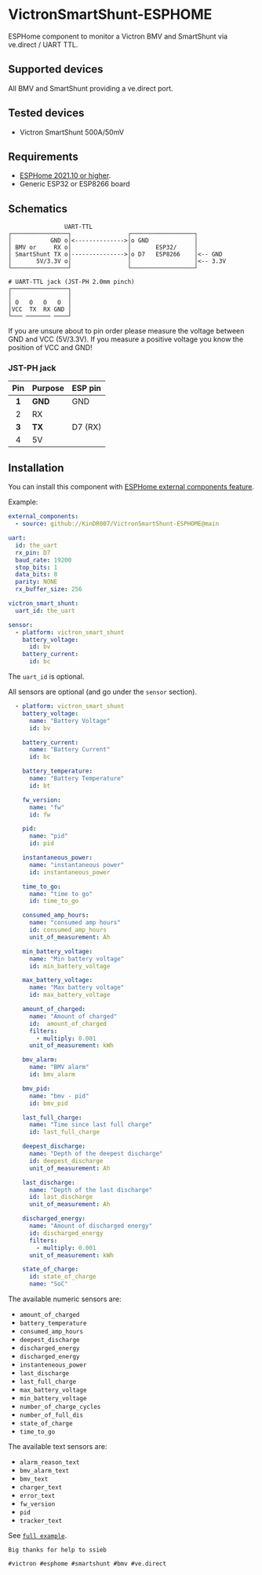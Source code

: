 # VictronSmartShunt-ESPHOME

ESPHome component to monitor a Victron BMV and SmartShunt via ve.direct / UART TTL.

## Supported devices

All BMV and SmartShunt providing a ve.direct port.

## Tested devices

* Victron SmartShunt 500A/50mV

## Requirements

* [ESPHome 2021.10 or higher](https://github.com/esphome/esphome/releases).
* Generic ESP32 or ESP8266 board

## Schematics

```
                UART-TTL
┌────────────────┐                ┌──────────────────┐
│           GND o│<-------------->│o GND             │
│ BMV or     RX o│                │       ESP32/     │
│ SmartShunt TX o│--------------->│o D7   ESP8266    │<-- GND
│       5V/3.3V o│                │                  │<-- 3.3V
└────────────────┘                └──────────────────┘

# UART-TTL jack (JST-PH 2.0mm pinch)
┌────────────────┐
│                │
│ O   O   O   O  │
│VCC  TX  RX GND │
└─── ─────── ────┘
```

If you are unsure about to pin order please measure the voltage between GND and VCC (5V/3.3V). If you measure a positive voltage you know the position of VCC and GND!

### JST-PH jack

|  Pin  | Purpose | ESP pin |
| :---: | :------ | :------ |
| **1** | **GND** | GND     |
|   2   | RX      |         |
| **3** | **TX**  | D7 (RX) |
|   4   | 5V      |         |

## Installation

You can install this component with [ESPHome external components feature](https://esphome.io/components/external_components.html).

Example:

```yaml
external_components:
  - source: github://KinDR007/VictronSmartShunt-ESPHOME@main

uart:
  id: the_uart
  rx_pin: D7
  baud_rate: 19200
  stop_bits: 1
  data_bits: 8
  parity: NONE
  rx_buffer_size: 256

victron_smart_shunt:
  uart_id: the_uart

sensor:
  - platform: victron_smart_shunt
    battery_voltage:
      id: bv
    battery_current:
      id: bc
```

The `uart_id` is optional.

All sensors are optional (and go under the `sensor` section).

```yaml
  - platform: victron_smart_shunt
    battery_voltage:
      name: "Battery Voltage"
      id: bv

    battery_current:
      name: "Battery Current"
      id: bc

    battery_temperature:
      name: "Battery Temperature"
      id: bt

    fw_version:
      name: "fw"
      id: fw

    pid:
      name: "pid"
      id: pid

    instantaneous_power:
      name: "instantaneous power"
      id: instantaneous_power

    time_to_go:
      name: "time to go"
      id: time_to_go

    consumed_amp_hours:
      name: "consumed amp hours"
      id: consumed_amp_hours
      unit_of_measurement: Ah

    min_battery_voltage:
      name: "Min battery voltage"
      id: min_battery_voltage

    max_battery_voltage:
      name: "Max battery voltage"
      id: max_battery_voltage

    amount_of_charged:
      name: "Amount of charged"
      id:  amount_of_charged
      filters:
        - multiply: 0.001
      unit_of_measurement: kWh

    bmv_alarm:
      name: "BMV alarm"
      id: bmv_alarm

    bmv_pid:
      name: "bmv - pid"
      id: bmv_pid

    last_full_charge:
      name: "Time since last full charge"
      id: last_full_charge

    deepest_discharge:
      name: "Depth of the deepest discharge"
      id: deepest_discharge
      unit_of_measurement: Ah

    last_discharge:
      name: "Depth of the last discharge"
      id: last_discharge
      unit_of_measurement: Ah

    discharged_energy:
      name: "Amount of discharged energy"
      id: discharged_energy
      filters:
        - multiply: 0.001
      unit_of_measurement: kWh

    state_of_charge:
      id: state_of_charge
      name: "SoC"
```

The available numeric sensors are:

- `amount_of_charged`
- `battery_temperature`
- `consumed_amp_hours`
- `deepest_discharge`
- `discharged_energy`
- `discharged_energy`
- `instanteneous_power`
- `last_discharge`
- `last_full_charge`
- `max_battery_voltage`
- `min_battery_voltage`
- `number_of_charge_cycles`
- `number_of_full_dis`
- `state_of_charge`
- `time_to_go`

The available text sensors are:

- `alarm_reason_text`
- `bmv_alarm_text`
- `bmv_text`
- `charger_text`
- `error_text`
- `fw_version`
- `pid`
- `tracker_text`

See [`full example`](./esp8266-example-advanced.yaml).

`Big thanks for help to ssieb`

```
#victron #esphome #smartshunt #bmv #ve.direct
```